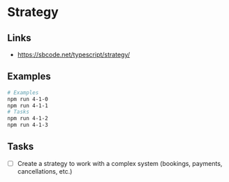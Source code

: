 # Strategy

## Links

- https://sbcode.net/typescript/strategy/

## Examples

```bash
# Examples
npm run 4-1-0
npm run 4-1-1
# Tasks
npm run 4-1-2
npm run 4-1-3
```

## Tasks

- [ ] Create a strategy to work with a complex system (bookings, payments, cancellations, etc.)
